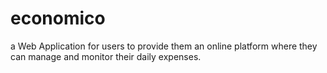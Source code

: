 # economico
a Web Application for users to provide them an online platform where they can manage and monitor their daily expenses.
